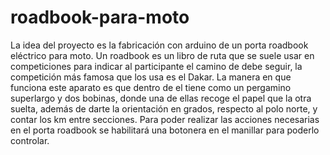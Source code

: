 # roadbook-para-moto
La idea del proyecto es la fabricación con arduino de un porta roadbook eléctrico para moto. Un roadbook es un libro de ruta que se suele usar en competiciones para indicar al participante el camino de debe seguir, la competición más famosa que los usa es el Dakar. La manera en que funciona este aparato es que dentro de el tiene como un pergamino superlargo y dos bobinas, donde una de ellas recoge el papel que la otra suelta, además de darte la orientación en grados, respecto al polo norte, y contar los km entre secciones. Para poder realizar las acciones necesarias en el porta roadbook se habilitará una botonera en el manillar para poderlo controlar.
